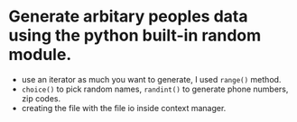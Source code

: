 # Generate arbitary peoples data using the python built-in random module.

- use an iterator as much you want to generate, I used `range()` method.
- `choice()` to pick random names, `randint()` to generate phone numbers, zip codes.
- creating the file with the file io inside context manager.
